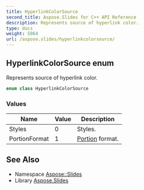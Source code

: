 ```yaml
---
title: HyperlinkColorSource
second_title: Aspose.Slides for C++ API Reference
description: Represents source of hyperlink color.
type: docs
weight: 5864
url: /aspose.slides/hyperlinkcolorsource/
---
```

## HyperlinkColorSource enum


Represents source of hyperlink color.

```cpp
enum class HyperlinkColorSource
```

### Values

| Name | Value | Description |
| --- | --- | --- |
| Styles | 0 | Styles. |
| PortionFormat | 1 | [Portion](../portion/) format. |

## See Also

* Namespace [Aspose::Slides](../)
* Library [Aspose.Slides](../../)